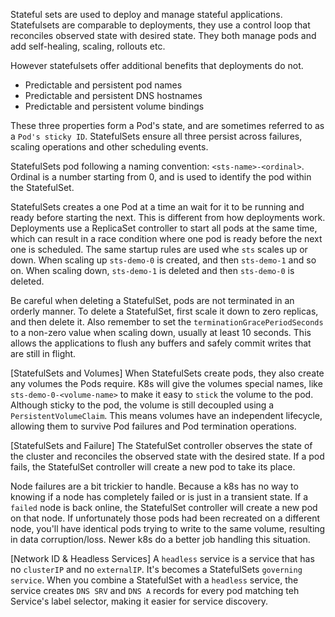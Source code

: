 Stateful sets are used to deploy and manage stateful applications. Statefulsets are comparable to deployments, they use a control loop that reconciles observed state with desired state. They both manage pods and add self-healing, scaling, rollouts etc.

However statefulsets offer additional benefits that deployments do not.

* Predictable and persistent pod names
* Predictable and persistent DNS hostnames
* Predictable and persistent volume bindings

These three properties form a Pod's state, and are sometimes referred to as a `Pod's sticky ID`. StatefulSets ensure all three persist across failures, scaling operations and other scheduling events.

StatefulSets pod following a naming convention: `<sts-name>-<ordinal>`. Ordinal is a number starting from 0, and is used to identify the pod within the StatefulSet.

StatefulSets creates a one Pod at a time an wait for it to be running and ready before starting the next. This is different from how deployments work. Deployments use a ReplicaSet controller to start all pods at the same time, which can result in a race condition where one pod is ready before the next one is scheduled. The same startup rules are used whe `sts` scales up or down. When scaling up `sts-demo-0` is created, and then `sts-demo-1` and so on. When scaling down, `sts-demo-1` is deleted and then `sts-demo-0` is deleted.

Be careful when deleting a StatefulSet, pods are not terminated in an orderly manner. To delete a StatefulSet, first scale it down to zero replicas, and then delete it. Also remember to set the `terminationGracePeriodSeconds` to a non-zero value when scaling down, usually at least 10 seconds. This allows the applications to flush any buffers and safely commit writes that are still in flight.

[StatefulSets and Volumes]
When StatefulSets create pods, they also create any volumes the Pods require. K8s will give the volumes special names, like `sts-demo-0-<volume-name>` to make it easy to `stick` the volume to the pod. Although sticky to the pod, the volume is still decoupled using a `PersistentVolumeClaim`. This means volumes have an independent lifecycle, allowing them to survive Pod failures and Pod termination operations.

[StatefulSets and Failure]
The StatefulSet controller observes the state of the cluster and reconciles the observed state with the desired state. If a pod fails, the StatefulSet controller will create a new pod to take its place.

Node failures are a bit trickier to handle. Because a k8s has no way to knowing if a node has completely failed or is just in a transient state. If a `failed` node is back online, the StatefulSet controller will create a new pod on that node. If unfortunately those pods had been recreated on a different node, you'll have identical pods trying to write to the same volume, resulting in data corruption/loss. Newer k8s do a better job handling this situation.

[Network ID & Headless Services]
A `headless` service is a service that has no `clusterIP` and no `externalIP`. It's becomes a StatefulSets `governing service`. When you combine a StatefulSet with a `headless` service, the service creates `DNS SRV` and `DNS A` records for every pod matching teh Service's label selector, making it easier for service discovery.





